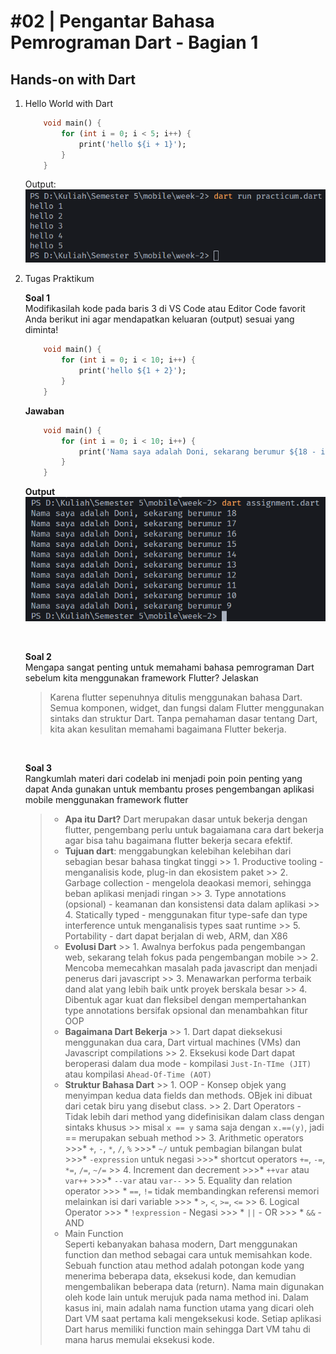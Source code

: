 # #02 | Pengantar Bahasa Pemrograman Dart - Bagian 1

## Hands-on with Dart

1. Hello World with Dart

    ```dart
        void main() {
            for (int i = 0; i < 5; i++) {
                print('hello ${i + 1}');
            }
        }

    ```

    Output:\
    ![anu](./docs/1.png)

2. Tugas Praktikum

    **Soal 1**\
    Modifikasilah kode pada baris 3 di VS Code atau Editor Code favorit Anda berikut ini agar mendapatkan keluaran (output) sesuai yang diminta!

    ```dart
        void main() {
            for (int i = 0; i < 10; i++) {
                print('hello ${1 + 2}');
            }
        }
    ```

    **Jawaban**

    ```dart
        void main() {
            for (int i = 0; i < 10; i++) {
                print('Nama saya adalah Doni, sekarang berumur ${18 - i}');
            }
        }
    ```

    **Output**\
    ![jawaban](./docs/2.png)

    <p>&nbsp;</p>

    **Soal 2**\
    Mengapa sangat penting untuk memahami bahasa pemrograman Dart sebelum kita menggunakan framework Flutter? Jelaskan
    > Karena flutter sepenuhnya ditulis menggunakan bahasa Dart. Semua komponen, widget, dan fungsi dalam Flutter menggunakan sintaks dan struktur Dart. Tanpa pemahaman dasar tentang Dart, kita akan kesulitan memahami bagaimana Flutter bekerja.

    <p>&nbsp;</p>

    **Soal 3**\
    Rangkumlah materi dari codelab ini menjadi poin poin penting yang dapat Anda gunakan untuk membantu proses pengembangan aplikasi mobile menggunakan framework flutter
    > * **Apa itu Dart?** Dart merupakan dasar untuk bekerja dengan flutter, pengembang perlu untuk bagaiamana cara dart bekerja agar bisa tahu bagaimana flutter bekerja secara efektif.
    > * **Tujuan dart**: menggabungkan kelebihan kelebihan dari sebagian besar bahasa tingkat tinggi
        >> 1. Productive tooling - menganalisis kode, plug-in dan ekosistem paket
        >> 2. Garbage collection - mengelola deaokasi memori, sehingga beban aplikasi menjadi ringan
        >> 3. Type annotations (opsional) - keamanan dan konsistensi data dalam aplikasi
        >> 4. Statically typed - menggunakan fitur type-safe dan type interference untuk menganalisis types saat runtime
        >> 5. Portability - dart dapat berjalan di web, ARM, dan X86
    > * **Evolusi Dart**
        >> 1. Awalnya berfokus pada pengembangan web, sekarang telah fokus pada pengembangan mobile
        >> 2. Mencoba memecahkan masalah pada javascript dan menjadi penerus dari javascript
        >> 3. Menawarkan performa terbaik dand alat yang lebih baik untk proyek berskala besar
        >> 4. Dibentuk agar kuat dan fleksibel dengan mempertahankan type annotations bersifak opsional dan menambahkan fitur OOP
    > * **Bagaimana Dart Bekerja**
        >> 1. Dart dapat dieksekusi menggunakan dua cara, Dart virtual machines (VMs) dan Javascript compilations
        >> 2. Eksekusi kode Dart dapat beroperasi dalam dua mode - kompilasi `Just-In-TIme (JIT)` atau kompilasi `Ahead-Of-Time (AOT)`
    > * **Struktur Bahasa Dart**
        >> 1. OOP - Konsep objek yang menyimpan kedua data fields dan methods.  OBjek ini dibuat dari cetak biru yang disebut class.
        >> 2. Dart Operators - Tidak lebih dari method yang didefinisikan dalam class dengan sintaks khusus
        >> misal `x == y` sama saja dengan `x.==(y)`, jadi == merupakan sebuah method
        >> 3. Arithmetic operators
            >>>* `+`, `-`, `*`, `/`, `%`
            >>>* `~/` untuk pembagian bilangan bulat
            >>>* `-expression` untuk negasi
            >>>* shortcut operators `+=`, `-=`, `*=`, `/=`, `~/=`
        >> 4. Increment dan decrement
            >>>* `++var` atau `var++`
            >>>* `--var` atau `var--`
        >> 5. Equality dan relation operator
            >>> * `==`, `!=` tidak membandingkan referensi memori melainkan isi dari variable
            >>> * `>`, `<`, `>=`, `<=`
        >> 6. Logical Operator
            >>> * `!expression` - Negasi
            >>> * `||` - OR
            >>> * `&&` - AND
    > * Main Function\
    Seperti kebanyakan bahasa modern, Dart menggunakan function dan method sebagai cara untuk memisahkan kode. Sebuah function atau method adalah potongan kode yang menerima beberapa data, eksekusi kode, dan kemudian mengembalikan beberapa data (return).
    Nama main digunakan oleh kode lain untuk merujuk pada nama method ini. Dalam kasus ini, main adalah nama function utama yang dicari oleh Dart VM saat pertama kali mengeksekusi kode. Setiap aplikasi Dart harus memiliki function main sehingga Dart VM tahu di mana harus memulai eksekusi kode.
